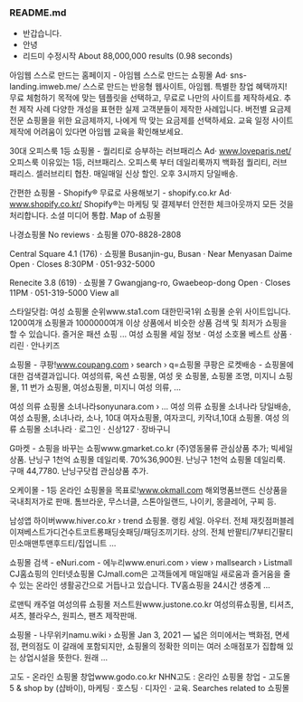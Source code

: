 ### README.md

- 반갑습니다.
- 안녕
- 리드미 수정시작
About 88,000,000 results (0.98 seconds) 

아임웹 스스로 만드는 홈페이지 - 아임웹 스스로 만드는 쇼핑몰
Ad·
sns-landing.imweb.me/
스스로 만드는 반응형 웹사이트, 아임웹. 특별한 창업 혜택까지!
무료 체험하기
목적에 맞는 템플릿을 선택하고,
무료로 나만의 사이트를 제작하세요.
추천 제작 사례
다양한 개성을 표현한
실제 고객분들이 제작한 사례입니다.
버전별 요금제
전문 쇼핑몰을 위한 요금제까지,
나에게 딱 맞는 요금제를 선택하세요.
교육 일정
사이트 제작에 어려움이 있다면
아임웹 교육을 확인해보세요.

30대 오피스룩 1등 쇼핑몰 - 퀄리티로 승부하는 러브패리스
Ad·
www.loveparis.net/
오피스룩 이유있는 1등, 러브패리스. 오피스룩 부터 데일리룩까지 백화점 퀄리티, 러브패리스. 셀러브리티 협찬. 매일매일 신상 할인. 오후 3시까지 당일배송.

간편한 쇼핑몰 - Shopify® 무료로 사용해보기 - shopify.co.kr
Ad·
www.shopify.co.kr/
Shopify®는 마케팅 및 결제부터 안전한 체크아웃까지 모든 것을 처리합니다. 소셜 미디어 통합.
Map of 쇼핑몰

나경쇼핑몰
No reviews · 쇼핑몰
070-8828-2808

Central Square
4.1 
 (176) · 쇼핑몰
Busanjin-gu, Busan · Near Menyasan Daime
Open ⋅ Closes 8:30PM · 051-932-5000

Renecite
3.8 
 (619) · 쇼핑몰
7 Gwangjang-ro, Gwaebeop-dong
Open ⋅ Closes 11PM · 051-319-5000
View all

스타일닷컴: 여성 쇼핑몰 순위www.sta1.com
대한민국1위 쇼핑몰 순위 사이트입니다. 1200여개 쇼핑몰과 1000000여개 이상 상품에서 비슷한 상품 검색 및 최저가 쇼핑을 할 수 있습니다. 즐거운 패션 쇼핑 ...
‎여성 쇼핑몰 세일 정보 · ‎여성 소호몰 베스트 상품 · ‎리린 · ‎안나키즈

쇼핑몰 - 쿠팡!www.coupang.com › search › q=쇼핑몰
쿠팡은 로켓배송 - 쇼핑몰에 대한 검색결과입니다. 여성의류, 옥션 쇼핑몰, 여성 옷 쇼핑몰, 쇼핑몰 조명, 미지니 쇼핑몰, 11 번가 쇼핑몰, 여성쇼핑몰, 미지니 여성 의류, ...

여성 의류 쇼핑몰 소녀나라sonyunara.com › ...
여성 의류 쇼핑몰 소녀나라 당일배송, 여성 쇼핑몰, 소녀나라, 소나, 10대 여자쇼핑몰, 여자코디, 키작녀,10대 쇼핑몰.
‎여성 의류 쇼핑몰 소녀나라 · ‎로그인 · ‎신상127 · ‎장바구니

G마켓 - 쇼핑을 바꾸는 쇼핑www.gmarket.co.kr
(주)영동물류 관심상품 추가; 빅세일 상품. 난닝구 1천억 쇼핑몰 데일리룩. 70%36,900원. 난닝구 1천억 쇼핑몰 데일리룩. 구매 44,7780. 난닝구닷컴 관심상품 추가.

오케이몰 - 1등 온라인 쇼핑몰을 목표로!www.okmall.com
해외명품브랜드 신상품을 국내최저가로 판매. 톰브라운, 무스너클, 스톤아일랜드, 나이키, 몽클레어, 구찌 등.

남성앱 하이버www.hiver.co.kr › trend
쇼핑몰. 랭킹 세일. 아우터. 전체 재킷점퍼블레이져베스트가디건수트코트롱패딩숏패딩/패딩조끼기타. 상의. 전체 반팔티/7부티긴팔티민소매맨투맨후드티/집업니트 ...

쇼핑몰 검색 - eNuri.com - 에누리www.enuri.com › view › mallsearch › Listmall
CJ홈쇼핑의 인터넷쇼핑몰 CJmall.com은 고객들에게 매일매일 새로움과 즐거움을 줄 수 있는 온라인 생활공간으로 거듭나고 있습니다. TV홈쇼핑을 24시간 생중계 ...

로맨틱 캐주얼 여성의류 쇼핑몰 저스트원www.justone.co.kr
여성의류쇼핑몰, 티셔츠, 셔츠, 블라우스, 원피스, 팬츠 제작판매.

쇼핑몰 - 나무위키namu.wiki › 쇼핑몰
Jan 3, 2021 — 넓은 의미에서는 백화점, 면세점, 편의점도 이 갈래에 포함되지만, 쇼핑몰의 정확한 의미는 여러 소매점포가 집합해 있는 상업시설을 뜻한다. 원래 ...

고도 - 온라인 쇼핑몰 창업www.godo.co.kr
NHN고도 : 온라인 쇼핑몰 창업 - 고도몰5 & shop by (샵바이), 마케팅 · 호스팅 · 디자인 · 교육.
Searches related to 쇼핑몰
